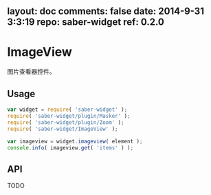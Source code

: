 layout: doc
comments: false
date: 2014-9-31 3:3:19
repo: saber-widget
ref: 0.2.0
---

# ImageView

图片查看器控件。


## Usage

``` javascript
var widget = require( 'saber-widget' );
require( 'saber-widget/plugin/Masker' );
require( 'saber-widget/plugin/Zoom' );
require( 'saber-widget/ImageView' );

var imageview = widget.imageview( element );
console.info( imageview.get( 'items' ) );
```

## API

TODO

